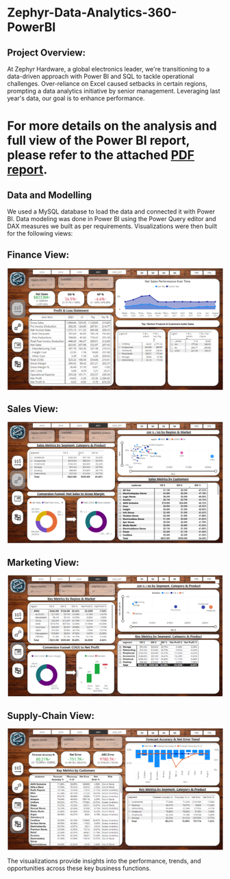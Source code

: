 # **Zephyr-Data-Analytics-360-PowerBI**

## **Project Overview:**
At Zephyr Hardware, a global electronics leader, we're transitioning to a data-driven approach with Power BI and SQL to tackle operational challenges. Over-reliance on Excel caused setbacks in certain regions, prompting a data analytics initiative by senior management. Leveraging last year's data, our goal is to enhance performance.

# **For more details on the analysis and full view of the Power BI report, please refer to the attached [PDF report](./Zephyr_hardware_analytics_report.pdf).**

## Data and Modelling
We used a MySQL database to load the data and connected it with Power BI. Data modeling was done in Power BI using the Power Query editor and DAX measures we built as per requirements. Visualizations were then built for the following views:
## **Finance View:**
![Dashboard Images](./DashboardImages/Finance_View.PNG)

## **Sales View:**
![Dashboard Images](./DashboardImages/Sales_View.PNG)
## **Marketing View:**
![Dashboard Images](./DashboardImages/Marketing_View.PNG)
## **Supply-Chain View:**
![Dashboard Images](./DashboardImages/Supply_Chain_View.PNG)

The visualizations provide insights into the performance, trends, and opportunities across these key business functions.

